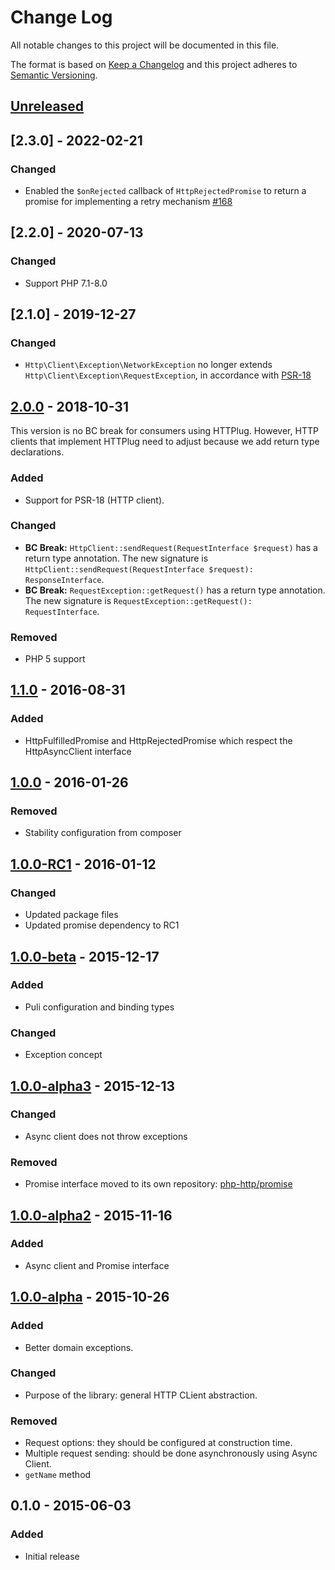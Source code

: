 # Change Log


All notable changes to this project will be documented in this file.

The format is based on [Keep a Changelog](http://keepachangelog.com/en/1.0.0/)
and this project adheres to [Semantic Versioning](http://semver.org/spec/v2.0.0.html).


## [Unreleased]

## [2.3.0] - 2022-02-21

### Changed

- Enabled the `$onRejected` callback of `HttpRejectedPromise` to return a promise for implementing a retry
  mechanism [#168](https://github.com/php-http/httplug/pull/168)

## [2.2.0] - 2020-07-13

### Changed

- Support PHP 7.1-8.0

## [2.1.0] - 2019-12-27

### Changed

- `Http\Client\Exception\NetworkException` no longer extends `Http\Client\Exception\RequestException`,
  in accordance with [PSR-18](https://www.php-fig.org/psr/psr-18/)

## [2.0.0] - 2018-10-31

This version is no BC break for consumers using HTTPlug. However, HTTP clients that
implement HTTPlug need to adjust because we add return type declarations.

### Added

- Support for PSR-18 (HTTP client).

### Changed

- **BC Break:** `HttpClient::sendRequest(RequestInterface $request)` has a return type annotation. The new
signature is `HttpClient::sendRequest(RequestInterface $request): ResponseInterface`.
- **BC Break:** `RequestException::getRequest()` has a return type annotation. The new
signature is `RequestException::getRequest(): RequestInterface`.

### Removed

- PHP 5 support


## [1.1.0] - 2016-08-31

### Added

- HttpFulfilledPromise and HttpRejectedPromise which respect the HttpAsyncClient interface


## [1.0.0] - 2016-01-26

### Removed

- Stability configuration from composer


## [1.0.0-RC1] - 2016-01-12

### Changed

- Updated package files
- Updated promise dependency to RC1


## [1.0.0-beta] - 2015-12-17

### Added

- Puli configuration and binding types

### Changed

- Exception concept


## [1.0.0-alpha3] - 2015-12-13

### Changed

- Async client does not throw exceptions

### Removed

- Promise interface moved to its own repository: [php-http/promise](https://github.com/php-http/promise)


## [1.0.0-alpha2] - 2015-11-16

### Added

- Async client and Promise interface


## [1.0.0-alpha] - 2015-10-26

### Added

- Better domain exceptions.

### Changed

- Purpose of the library: general HTTP CLient abstraction.

### Removed

- Request options: they should be configured at construction time.
- Multiple request sending: should be done asynchronously using Async Client.
- `getName` method


## 0.1.0 - 2015-06-03

### Added

- Initial release


[Unreleased]: https://github.com/php-http/httplug/compare/v2.0.0...HEAD
[2.0.0]: https://github.com/php-http/httplug/compare/v1.1.0...HEAD
[1.1.0]: https://github.com/php-http/httplug/compare/v1.0.0...v1.1.0
[1.0.0]: https://github.com/php-http/httplug/compare/v1.0.0-RC1...v1.0.0
[1.0.0-RC1]: https://github.com/php-http/httplug/compare/v1.0.0-beta...v1.0.0-RC1
[1.0.0-beta]: https://github.com/php-http/httplug/compare/v1.0.0-alpha3...v1.0.0-beta
[1.0.0-alpha3]: https://github.com/php-http/httplug/compare/v1.0.0-alpha2...v1.0.0-alpha3
[1.0.0-alpha2]: https://github.com/php-http/httplug/compare/v1.0.0-alpha...v1.0.0-alpha2
[1.0.0-alpha]: https://github.com/php-http/httplug/compare/v0.1.0...v1.0.0-alpha
